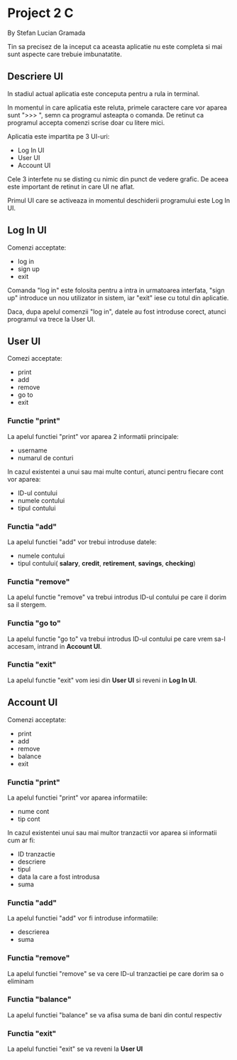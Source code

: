 # Project 2 C
By Stefan Lucian Gramada

Tin sa precisez de la inceput ca aceasta aplicatie nu este completa si mai sunt aspecte care trebuie imbunatatite.

## Descriere UI
In stadiul actual aplicatia este conceputa pentru a rula in terminal. 

In momentul in care aplicatia este reluta, primele caractere care vor aparea sunt ">>> ", semn ca programul asteapta o comanda. De retinut ca programul accepta comenzi scrise doar cu litere mici.

Aplicatia este impartita pe 3 UI-uri:
* Log In UI
* User UI
* Account UI

Cele 3 interfete nu se disting cu nimic din punct de vedere grafic. De aceea este important de retinut in care UI ne aflat.

Primul UI care se activeaza in momentul deschiderii programului este Log In UI.

## Log In UI
Comenzi acceptate:
* log in
* sign up
* exit

Comanda "log in" este folosita pentru a intra in urmatoarea interfata, "sign up" introduce un nou utilizator in sistem, iar "exit" iese cu totul din aplicatie.

Daca, dupa apelul comenzii "log in", datele au fost introduse corect, atunci programul va trece la User UI.

## User UI
Comezi acceptate:
* print
* add
* remove
* go to
* exit

### Functie "print"
La apelul functiei "print" vor aparea 2 informatii principale:
* username
* numarul de conturi

In cazul existentei a unui sau mai multe conturi, atunci pentru fiecare cont vor aparea:
* ID-ul contului
* numele contului
* tipul contului

### Functia "add"
La apelul functiei "add" vor trebui introduse datele:
* numele contului
* tipul contului( __salary__, __credit__, __retirement__, __savings__, __checking__)

### Functia "remove"
La apelul functie "remove" va trebui introdus ID-ul contului pe care il dorim sa il stergem.

### Functia "go to"
La apelul functie "go to" va trebui introdus ID-ul contului pe care vrem sa-l accesam, intrand in __Account UI__.

### Functia "exit"
La apelul functie "exit" vom iesi din __User UI__ si reveni in __Log In UI__.

## Account UI
Comenzi acceptate:
* print
* add
* remove
* balance
* exit

### Functia "print"
La apelul functiei "print" vor aparea informatiile:
* nume cont
* tip cont

In cazul existentei unui sau mai multor tranzactii vor aparea si informatii cum ar fi:
* ID tranzactie
* descriere
* tipul
* data la care a fost introdusa
* suma

### Functia "add"
La apelul functiei "add" vor fi introduse informatiile:
* descrierea
* suma

### Functia "remove"
La apelul functiei "remove" se va cere ID-ul tranzactiei pe care dorim sa o eliminam

### Functia "balance"
La apelul functiei "balance" se va afisa suma de bani din contul respectiv

### Functia "exit"
La apelul functiei "exit" se va reveni la __User UI__
